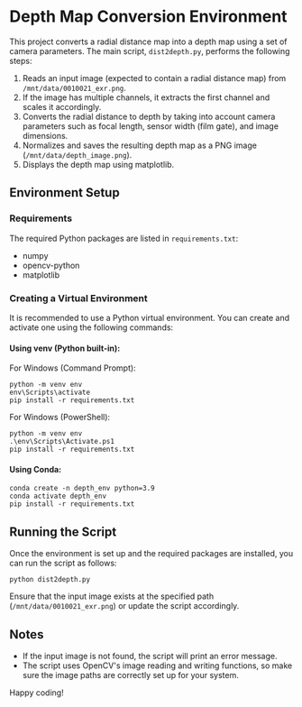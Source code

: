 # Depth Map Conversion Environment

This project converts a radial distance map into a depth map using a set of camera parameters. The main script, `dist2depth.py`, performs the following steps:

1. Reads an input image (expected to contain a radial distance map) from `/mnt/data/0010021_exr.png`.
2. If the image has multiple channels, it extracts the first channel and scales it accordingly.
3. Converts the radial distance to depth by taking into account camera parameters such as focal length, sensor width (film gate), and image dimensions.
4. Normalizes and saves the resulting depth map as a PNG image (`/mnt/data/depth_image.png`).
5. Displays the depth map using matplotlib.

## Environment Setup

### Requirements

The required Python packages are listed in `requirements.txt`:

- numpy
- opencv-python
- matplotlib

### Creating a Virtual Environment

It is recommended to use a Python virtual environment. You can create and activate one using the following commands:

#### Using venv (Python built-in):

For Windows (Command Prompt):

```
python -m venv env
env\Scripts\activate
pip install -r requirements.txt
```

For Windows (PowerShell):

```
python -m venv env
.\env\Scripts\Activate.ps1
pip install -r requirements.txt
```

#### Using Conda:

```
conda create -n depth_env python=3.9
conda activate depth_env
pip install -r requirements.txt
```

## Running the Script

Once the environment is set up and the required packages are installed, you can run the script as follows:

```
python dist2depth.py
```

Ensure that the input image exists at the specified path (`/mnt/data/0010021_exr.png`) or update the script accordingly.

## Notes

- If the input image is not found, the script will print an error message.
- The script uses OpenCV's image reading and writing functions, so make sure the image paths are correctly set up for your system.

Happy coding! 